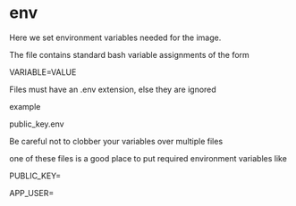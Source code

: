 # env
Here we set environment variables needed for the image.

The file contains standard bash variable assignments of the form

VARIABLE=VALUE

Files must have an .env extension, else they are ignored

example

public_key.env

Be careful not to clobber your variables over multiple files

one of these files is a good place to put required environment variables like

PUBLIC_KEY=

APP_USER=
